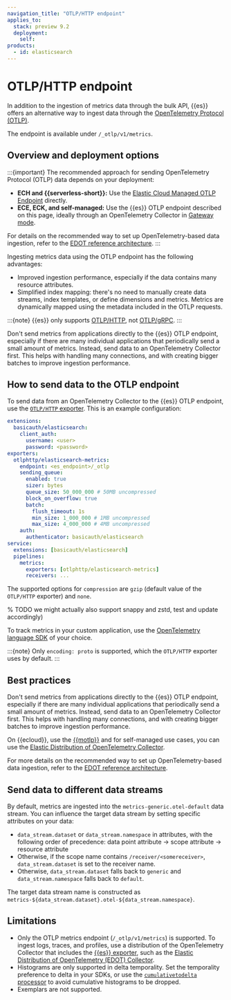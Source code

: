 ```yaml
---
navigation_title: "OTLP/HTTP endpoint"
applies_to:
  stack: preview 9.2
  deployment:
    self:
products:
  - id: elasticsearch
---
```


# OTLP/HTTP endpoint

In addition to the ingestion of metrics data through the bulk API,
{{es}} offers an alternative way to ingest data through the [OpenTelemetry Protocol (OTLP)](https://opentelemetry.io/docs/specs/otlp).

The endpoint is available under `/_otlp/v1/metrics`.

## Overview and deployment options

:::{important}
The recommended approach for sending OpenTelemetry Protocol (OTLP) data depends on your deployment:

- **ECH and {{serverless-short}}:** Use the [Elastic Cloud Managed OTLP Endpoint](opentelemetry:/reference/motlp.md) directly.
- **ECE, ECK, and self-managed:** Use the {{es}} OTLP endpoint described on this page, ideally through an OpenTelemetry Collector in [Gateway mode](elastic-agent://reference/edot-collector/config/default-config-standalone.md#gateway-mode).

For details on the recommended way to set up OpenTelemetry-based data ingestion, refer to the [EDOT reference architecture](opentelemetry:/reference/architecture/index.md).
:::

Ingesting metrics data using the OTLP endpoint has the following advantages:

* Improved ingestion performance, especially if the data contains many resource attributes.
* Simplified index mapping:
  there's no need to manually create data streams, index templates, or define dimensions and metrics.
  Metrics are dynamically mapped using the metadata included in the OTLP requests.

:::{note}
{{es}} only supports [OTLP/HTTP](https://opentelemetry.io/docs/specs/otlp/#otlphttp),
not [OTLP/gRPC](https://opentelemetry.io/docs/specs/otlp/#otlpgrpc).
:::

Don't send metrics from applications directly to the {{es}} OTLP endpoint, especially if there are many individual applications that periodically send a small amount of metrics. Instead, send data to an OpenTelemetry Collector first. This helps with handling many connections, and with creating bigger batches to improve ingestion performance.

## How to send data to the OTLP endpoint

To send data from an OpenTelemetry Collector to the {{es}} OTLP endpoint,
use the [`OTLP/HTTP` exporter](https://github.com/open-telemetry/opentelemetry-collector/tree/main/exporter/otlphttpexporter).
This is an example configuration:

```yaml
extensions:
  basicauth/elasticsearch:
    client_auth:
      username: <user>
      password: <password>
exporters:
  otlphttp/elasticsearch-metrics:
    endpoint: <es_endpoint>/_otlp
    sending_queue:
      enabled: true
      sizer: bytes
      queue_size: 50_000_000 # 50MB uncompressed
      block_on_overflow: true
      batch:
        flush_timeout: 1s
        min_size: 1_000_000 # 1MB uncompressed
        max_size: 4_000_000 # 4MB uncompressed
    auth:
      authenticator: basicauth/elasticsearch
service:
  extensions: [basicauth/elasticsearch]
  pipelines:
    metrics:
      exporters: [otlphttp/elasticsearch-metrics]
      receivers: ...
```

The supported options for `compression` are `gzip` (default value of the `OTLP/HTTP` exporter) and `none`.

% TODO we might actually also support snappy and zstd, test and update accordingly)

To track metrics in your custom application,
use the [OpenTelemetry language SDK](https://opentelemetry.io/docs/getting-started/dev/) of your choice.

:::{note} 
Only `encoding: proto` is supported, which the `OTLP/HTTP` exporter uses by default.
:::

## Best practices

Don't send metrics from applications directly to the {{es}} OTLP endpoint, especially if there are many individual applications that periodically send a small amount of metrics. Instead, send data to an OpenTelemetry Collector first. This helps with handling many connections, and with creating bigger batches to improve ingestion performance. 

On {{ecloud}}, use the [{{motlp}}](opentelemetry:/reference/motlp.md) and for self-managed use cases, you can use the [Elastic Distribution of OpenTelemetry Collector](elastic-agent:/reference/edot-collector/index.md).

For more details on the recommended way to set up OpenTelemetry-based data ingestion, refer to the [EDOT reference architecture](opentelemetry:/reference/architecture/index.md).

## Send data to different data streams

By default, metrics are ingested into the `metrics-generic.otel-default` data stream. You can influence the target data stream by setting specific attributes on your data:

- `data_stream.dataset` or `data_stream.namespace` in attributes, with the following order of precedence: data point attribute -> scope attribute -> resource attribute
- Otherwise, if the scope name contains `/receiver/<somereceiver>`, `data_stream.dataset` is set to the receiver name.
- Otherwise, `data_stream.dataset` falls back to `generic` and `data_stream.namespace` falls back to `default`.

The target data stream name is constructed as `metrics-${data_stream.dataset}.otel-${data_stream.namespace}`.

## Limitations

* Only the OTLP metrics endpoint (`/_otlp/v1/metrics`) is supported.
  To ingest logs, traces, and profiles, use a distribution of the OpenTelemetry Collector that includes the [{{es}} exporter](opentelemetry:/reference/edot-collector/components/elasticsearchexporter.md),
  such as the [Elastic Distribution of OpenTelemetry (EDOT) Collector](opentelemetry:/reference/edot-collector/index.md).
* Histograms are only supported in delta temporality. Set the temporality preference to delta in your SDKs, or use the [`cumulativetodelta` processor](https://github.com/open-telemetry/opentelemetry-collector-contrib/tree/main/processor/cumulativetodeltaprocessor) to avoid cumulative histograms to be dropped.
* Exemplars are not supported.
